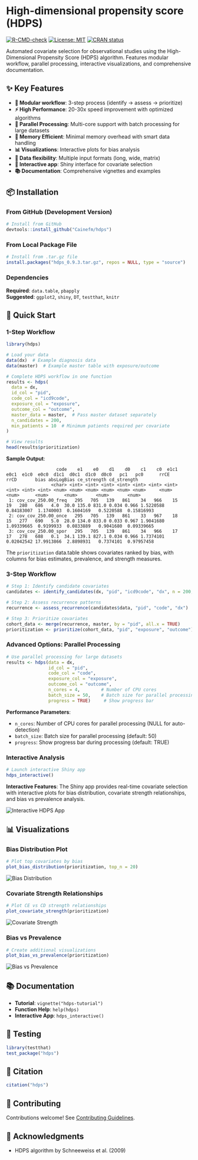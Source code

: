 # High-dimensional propensity score (HDPS)

[![R-CMD-check](https://github.com/Cainefm/hdps/workflows/R-CMD-check/badge.svg)](https://github.com/Cainefm/hdps/actions)
[![License: MIT](https://img.shields.io/badge/License-MIT-yellow.svg)](https://opensource.org/licenses/MIT)
[![CRAN status](https://www.r-pkg.org/badges/version/hdps)](https://CRAN.R-project.org/package=hdps)

Automated covariate selection for observational studies using the High-Dimensional Propensity Score (HDPS) algorithm. Features modular workflow, parallel processing, interactive visualizations, and comprehensive documentation.

## ✨ Key Features

- **🚀 Modular workflow**: 3-step process (identify → assess → prioritize)
- **⚡ High Performance**: 20-30x speed improvement with optimized algorithms
- **🔄 Parallel Processing**: Multi-core support with batch processing for large datasets
- **💾 Memory Efficient**: Minimal memory overhead with smart data handling
- **📊 Visualizations**: Interactive plots for bias analysis
- **🔄 Data flexibility**: Multiple input formats (long, wide, matrix)
- **📱 Interactive app**: Shiny interface for covariate selection
- **📚 Documentation**: Comprehensive vignettes and examples

## 📦 Installation

### From GitHub (Development Version)
```r
# Install from GitHub
devtools::install_github("Cainefm/hdps")
```

### From Local Package File
```r
# Install from .tar.gz file
install.packages("hdps_0.9.3.tar.gz", repos = NULL, type = "source")
```

### Dependencies
**Required**: `data.table`, `pbapply`  
**Suggested**: `ggplot2`, `shiny`, `DT`, `testthat`, `knitr`

## 🚀 Quick Start

### 1-Step Workflow
```r
library(hdps)

# Load your data
data(dx)  # Example diagnosis data
data(master)  # Example master table with exposure/outcome

# Complete HDPS workflow in one function
results <- hdps(
  data = dx,
  id_col = "pid",
  code_col = "icd9code", 
  exposure_col = "exposure",
  outcome_col = "outcome",
  master_data = master,  # Pass master dataset separately
  n_candidates = 200,
  min_patients = 10  # Minimum patients required per covariate
)

# View results
head(results$prioritization)
```

**Sample Output**: 
```
                   code    e1    e0    d1    d0    c1    c0  e1c1  e0c1  e1c0  e0c0  d1c1  d0c1  d1c0  d0c0   pc1   pc0      rrCE       rrCD       bias absLogBias ce_strength cd_strength
                 <char> <int> <int> <int> <int> <int> <int> <int> <int> <int> <int> <num> <num> <num> <num> <num> <num>     <num>      <num>      <num>      <num>       <num>       <num>
 1: cov_cov_250.00_freq   295   705   139   861    34   966    15    19   280   686   4.0  30.0 135.0 831.0 0.034 0.966 1.5220588 0.84183007  1.1740003  0.1604169   0.5220588  0.15816993
 2: cov_cov_250.00_once   295   705   139   861    33   967    18    15   277   690   5.0  28.0 134.0 833.0 0.033 0.967 1.9041680 1.09339665  0.9199933  0.0833889   0.9041680  0.09339665
 3: cov_cov_250.00_spor   295   705   139   861    34   966    17    17   278   688   0.1  34.1 139.1 827.1 0.034 0.966 1.7374101 0.02042542 17.9913866  2.8898931   0.7374101  0.97957458
```

The `prioritization` data.table shows covariates ranked by bias, with columns for bias estimates, prevalence, and strength measures.

### 3-Step Workflow
```r
# Step 1: Identify candidate covariates
candidates <- identify_candidates(dx, "pid", "icd9code", "dx", n = 200, min_patients = 10)

# Step 2: Assess recurrence patterns
recurrence <- assess_recurrence(candidates$data, "pid", "code", "dx")

# Step 3: Prioritize covariates
cohort_data <- merge(recurrence, master, by = "pid", all.x = TRUE)
prioritization <- prioritize(cohort_data, "pid", "exposure", "outcome")
```

### Advanced Options: Parallel Processing
```r
# Use parallel processing for large datasets
results <- hdps(data = dx, 
                id_col = "pid", 
                code_col = "code", 
                exposure_col = "exposure", 
                outcome_col = "outcome",
                n_cores = 4,        # Number of CPU cores
                batch_size = 50,    # Batch size for parallel processing
                progress = TRUE)     # Show progress bar
```

**Performance Parameters**:
- `n_cores`: Number of CPU cores for parallel processing (NULL for auto-detection)
- `batch_size`: Batch size for parallel processing (default: 50)
- `progress`: Show progress bar during processing (default: TRUE)

### Interactive Analysis
```r
# Launch interactive Shiny app
hdps_interactive()
```

**Interactive Features**: The Shiny app provides real-time covariate selection with interactive plots for bias distribution, covariate strength relationships, and bias vs prevalence analysis.

![Interactive HDPS App](inst/extdata/interactive_app.png)

## 📊 Visualizations

### Bias Distribution Plot
```r
# Plot top covariates by bias
plot_bias_distribution(prioritization, top_n = 20)
```

![Bias Distribution](inst/extdata/bias_distribution.png)

### Covariate Strength Relationships
```r
# Plot CE vs CD strength relationships
plot_covariate_strength(prioritization)
```

![Covariate Strength](inst/extdata/covariate_strength.png)

### Bias vs Prevalence
```r
# Create additional visualizations
plot_bias_vs_prevalence(prioritization)
```

![Bias vs Prevalence](inst/extdata/bias_vs_prevalence.png)

## 📚 Documentation

- **Tutorial**: `vignette("hdps-tutorial")`
- **Function Help**: `help(hdps)`
- **Interactive App**: `hdps_interactive()`

## 🧪 Testing

```r
library(testthat)
test_package("hdps")
```

## 📖 Citation

```r
citation("hdps")
```

## 🤝 Contributing

Contributions welcome! See [Contributing Guidelines](CONTRIBUTING.md).

## 🙏 Acknowledgments

- HDPS algorithm by Schneeweiss et al. (2009)